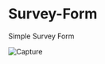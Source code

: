 # Survey-Form
Simple Survey Form

![Capture](https://github.com/TrixDiaz/Survey-Form/assets/106210675/9a2a17a5-8c10-4078-b062-0072ba5f7a2d)
